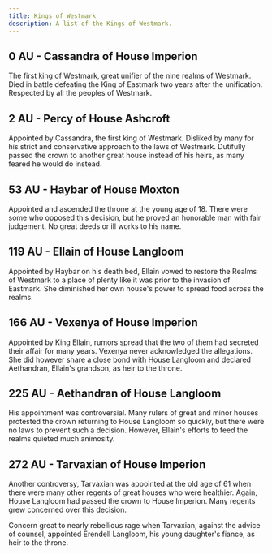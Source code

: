 ```yaml
---
title: Kings of Westmark
description: A list of the Kings of Westmark.
---
```


## 0 AU - Cassandra of House Imperion
The first king of Westmark, great unifier of the nine realms of Westmark. Died in battle defeating the King of Eastmark two years after the unification. Respected by all the peoples of Westmark.

## 2 AU - Percy of House Ashcroft
Appointed by Cassandra, the first king of Westmark. Disliked by many for his strict and conservative approach to the laws of Westmark. Dutifully passed the crown to another great house instead of his heirs, as many feared he would do instead.

## 53 AU - Haybar of House Moxton
Appointed and ascended the throne at the young age of 18. There were some who opposed this decision, but he proved an honorable man with fair judgement. No great deeds or ill works to his name.

## 119 AU - Ellain of House Langloom
Appointed by Haybar on his death bed, Ellain vowed to restore the Realms of Westmark to a place of plenty like it was prior to the invasion of Eastmark. She diminished her own house's power to spread food across the realms.

## 166 AU - Vexenya of House Imperion
Appointed by King Ellain, rumors spread that the two of them had secreted their affair for many years. Vexenya never acknowledged the allegations. She did however share a close bond with House Langloom and declared Aethandran, Ellain's grandson, as heir to the throne.

## 225 AU - Aethandran of House Langloom
His appointment was controversial. Many rulers of great and minor houses protested the crown returning to House Langloom so quickly, but there were no laws to prevent such a decision. However, Ellain's efforts to feed the realms quieted much animosity.

## 272 AU - Tarvaxian of House Imperion
Another controversy, Tarvaxian was appointed at the old age of 61 when there were many other regents of great houses who were healthier. Again, House Langloom had passed the crown to House Imperion. Many regents grew concerned over this decision.

Concern great to nearly rebellious rage when Tarvaxian, against the advice of counsel, appointed Erendell Langloom, his young daughter's fiance, as heir to the throne.